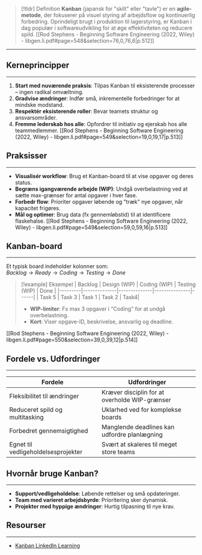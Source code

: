 >[!tldr] Definition
**Kanban** (japansk for "skilt" eller "tavle") er en **agile-metode**, der fokuserer på visuel styring af arbejdsflow og kontinuerlig forbedring. Oprindeligt brugt i produktion til lagerstyring, er Kanban i dag populær i softwareudvikling for at øge effektiviteten og reducere spild.
[[Rod Stephens - Beginning Software Engineering (2022, Wiley) - libgen.li.pdf#page=548&selection=76,0,76,6|p.512]]

---

## Kerneprincipper
---
1. **Start med nuværende praksis**: Tilpas Kanban til eksisterende processer – ingen radikal omvæltning.  
2. **Gradvise ændringer**: Indfør små, inkrementelle forbedringer for at mindske modstand.  
3. **Respektér eksisterende roller**: Bevar teamets struktur og ansvarsområder.  
4. **Fremme lederskab hos alle**: Opfordrer til initiativ og ejerskab hos alle teammedlemmer.
[[Rod Stephens - Beginning Software Engineering (2022, Wiley) - libgen.li.pdf#page=549&selection=19,0,19,17|p.513]]

## Praksisser
---
- **Visualisér workflow**: Brug et Kanban-board til at vise opgaver og deres status.  
- **Begræns igangværende arbejde (WIP)**: Undgå overbelastning ved at sætte max-grænser for antal opgaver i hver fase.  
- **Forbedr flow**: Prioriter opgaver løbende og "træk" nye opgaver, når kapacitet frigøres.  
- **Mål og optimer**: Brug data (fx gennemløbstid) til at identificere flaskehalse.
[[Rod Stephens - Beginning Software Engineering (2022, Wiley) - libgen.li.pdf#page=549&selection=59,0,59,16|p.513]]

## Kanban-board
---
Et typisk board indeholder kolonner som:  
$Backlog → Ready → Coding → Testing → Done$

>[!example] Eksempel
| Backlog | Design (WIP) | Coding (WIP) | Testing (WIP) | Done |
|---------|--------------|--------------|---------------|------|
| Task 5  | Task 3       | Task 1       | Task 2        | Task4| 
>
>- **WIP-limiter**: Fx max 3 opgaver i "Coding" for at undgå overbelastning.  
>- **Kort**: Viser opgave-ID, beskrivelse, ansvarlig og deadline.

[[Rod Stephens - Beginning Software Engineering (2022, Wiley) - libgen.li.pdf#page=550&selection=39,0,39,12|p.514]]
## Fordele vs. Udfordringer
---

| **Fordele**                          | **Udfordringer**                          |
|---------------------------------------|--------------------------------------------|
| Fleksibilitet til ændringer           | Kræver disciplin for at overholde WIP-grænser |
| Reduceret spild og multitasking       | Uklarhed ved for komplekse boards          |
| Forbedret gennemsigtighed             | Manglende deadlines kan udfordre planlægning |
| Egnet til vedligeholdelsesprojekter   | Svært at skaleres til meget store teams     |



## Hvornår bruge Kanban?
---
- **Support/vedligeholdelse**: Løbende rettelser og små opdateringer.  
- **Team med varieret arbejdsbyrde**: Prioritering sker dynamisk.  
- **Projekter med hyppige ændringer**: Hurtig tilpasning til nye krav.

## Resourser
---
- [Kanban LinkedIn Learning](https://www.linkedin.com/learning/stay-lean-with-kanban/pitfalls-of-kanban?u=57075649)